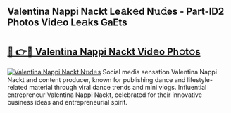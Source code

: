 ## Valentina Nappi Nackt Le𝚊k𝚎d N𝚞𝚍es - Part-ID2 Photos Vid𝚎o Le𝚊ks GaEts

# <h2><a href="http://fb9ydy0.evod.top/?m=Valentina+Nappi+Nackt">🔗 👉🔴 Valentina Nappi Nackt Vid𝚎o Ph𝚘t𝚘s</a></h2>

[![Valentina Nappi Nackt N𝚞d𝚎s](https://i.imgur.com/8V9OHl7.gif)](http://fb9ydy0.evod.top/?m=Valentina+Nappi+Nackt)
Social media sensation Valentina Nappi Nackt and content producer, known for publishing dance and lifestyle-related material through viral dance trends and mini vlogs. Influential entrepreneur Valentina Nappi Nackt, celebrated for their innovative business ideas and entrepreneurial spirit. 
